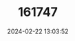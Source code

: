 ---
title: "161747"
category: "Urotrygon nana"
draft: false
date: 2024-02-22 13:03:52
languages:
  English: ["Dwarf Round Ray"]
---